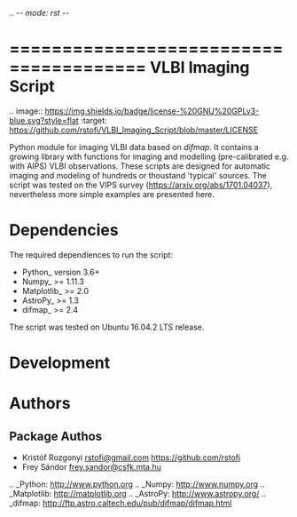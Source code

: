 .. -*- mode: rst -*-

=======================================
VLBI Imaging Script
=======================================

.. image:: https://img.shields.io/badge/license-%20GNU%20GPLv3-blue.svg?style=flat
        :target: https://github.com/rstofi/VLBI_Imaging_Script/blob/master/LICENSE

Python module for imaging VLBI data based on *difmap*. It contains a growing library with functions for imaging and modelling (pre-calibrated e.g. with AIPS) VLBI observations. These scripts are designed for automatic imaging and modeling of hundreds or thoustand 'typical' sources. The script was tested on the VIPS survey (https://arxiv.org/abs/1701.04037), nevertheless more simple examples are presented here.

Dependencies
============

The required dependiences to run the script:

- Python_ version 3.6+
- Numpy_ >= 1.11.3
- Matplotlib_ >= 2.0
- AstroPy_ >= 1.3
- difmap_ >= 2.4

The script was tested on Ubuntu 16.04.2 LTS release.

Development
===========


Authors
=======

Package Authos
--------------
* Kristóf Rozgonyi <rstofi@gmail.com> https://github.com/rstofi
* Frey Sándor <frey.sandor@csfk.mta.hu>

.. _Python: http://www.python.org
.. _Numpy: http://www.numpy.org
.. _Matplotlib: http://matplotlib.org
.. _AstroPy: http://www.astropy.org/
.. _difmap: http://ftp.astro.caltech.edu/pub/difmap/difmap.html
